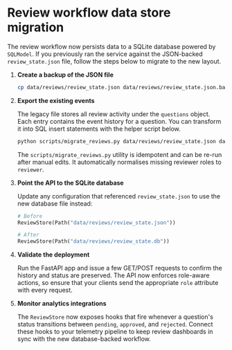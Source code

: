 # Review workflow data store migration

The review workflow now persists data to a SQLite database powered by
`SQLModel`. If you previously ran the service against the JSON-backed
`review_state.json` file, follow the steps below to migrate to the new
layout.

1. **Create a backup of the JSON file**

   ```bash
   cp data/reviews/review_state.json data/reviews/review_state.json.bak
   ```

2. **Export the existing events**

   The legacy file stores all review activity under the `questions`
   object. Each entry contains the event history for a question. You can
   transform it into SQL insert statements with the helper script below.

   ```bash
   python scripts/migrate_reviews.py data/reviews/review_state.json data/reviews/review_state.db
   ```

   The `scripts/migrate_reviews.py` utility is idempotent and can be
   re-run after manual edits. It automatically normalises missing
   reviewer roles to `reviewer`.

3. **Point the API to the SQLite database**

   Update any configuration that referenced `review_state.json` to use
   the new database file instead:

   ```python
   # Before
   ReviewStore(Path("data/reviews/review_state.json"))

   # After
   ReviewStore(Path("data/reviews/review_state.db"))
   ```

4. **Validate the deployment**

   Run the FastAPI app and issue a few GET/POST requests to confirm the
   history and status are preserved. The API now enforces role-aware
   actions, so ensure that your clients send the appropriate
   `role` attribute with every request.

5. **Monitor analytics integrations**

   The `ReviewStore` now exposes hooks that fire whenever a question's
   status transitions between `pending`, `approved`, and `rejected`.
   Connect these hooks to your telemetry pipeline to keep review
   dashboards in sync with the new database-backed workflow.
